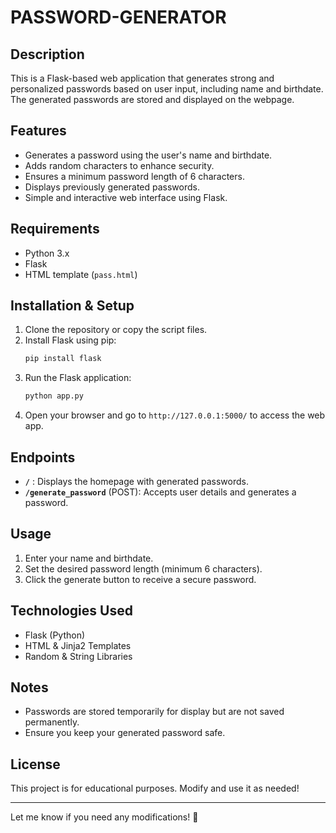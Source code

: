 # PASSWORD-GENERATOR

## Description  
This is a Flask-based web application that generates strong and personalized passwords based on user input, including name and birthdate. The generated passwords are stored and displayed on the webpage.  

## Features  
- Generates a password using the user's name and birthdate.  
- Adds random characters to enhance security.  
- Ensures a minimum password length of 6 characters.  
- Displays previously generated passwords.  
- Simple and interactive web interface using Flask.  

## Requirements  
- Python 3.x  
- Flask  
- HTML template (`pass.html`)  

## Installation & Setup  
1. Clone the repository or copy the script files.  
2. Install Flask using pip:  
   ```bash
   pip install flask
   ```  
3. Run the Flask application:  
   ```bash
   python app.py
   ```  
4. Open your browser and go to `http://127.0.0.1:5000/` to access the web app.  

## Endpoints  
- **`/`** : Displays the homepage with generated passwords.  
- **`/generate_password`** (POST): Accepts user details and generates a password.  

## Usage  
1. Enter your name and birthdate.  
2. Set the desired password length (minimum 6 characters).  
3. Click the generate button to receive a secure password.  

## Technologies Used  
- Flask (Python)  
- HTML & Jinja2 Templates  
- Random & String Libraries  

## Notes  
- Passwords are stored temporarily for display but are not saved permanently.  
- Ensure you keep your generated password safe.  

## License  
This project is for educational purposes. Modify and use it as needed!  

---

Let me know if you need any modifications! 🚀
